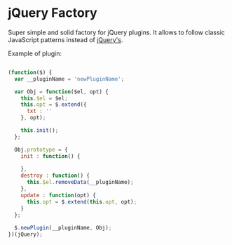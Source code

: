 # jQuery Factory

Super simple and solid factory for jQuery plugins. It allows to follow classic JavaScript patterns instead of  [jQuery's](https://learn.jquery.com/plugins/basic-plugin-creation/).

Example of plugin:

```javascript

(function($) {
  var __pluginName = 'newPluginName';

  var Obj = function($el, opt) {
    this.$el = $el;
    this.opt = $.extend({
      txt : ''
    }, opt);

    this.init();
  };

  Obj.prototype = {
    init : function() {
       
    },
    destroy : function() {
      this.$el.removeData(__pluginName);
    },
    update : function(opt) {
      this.opt = $.extend(this.opt, opt);
    }
  };
  
  $.newPlugin(__pluginName, Obj);
})(jQuery);

```
